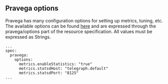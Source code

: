 ## Pravega options
Pravega has many configuration options for setting up metrics, tuning, etc. 
The available options can be found [here](https://github.com/pravega/pravega/blob/master/config/config.properties) and are expressed through the pravega/options part of the resource specification. 
All values must be expressed as Strings.

```
...
spec:
  pravega:
    options:
      metrics.enableStatistics: "true"
      metrics.statsdHost: "telegraph.default"
      metrics.statsdPort: "8125"
...
```